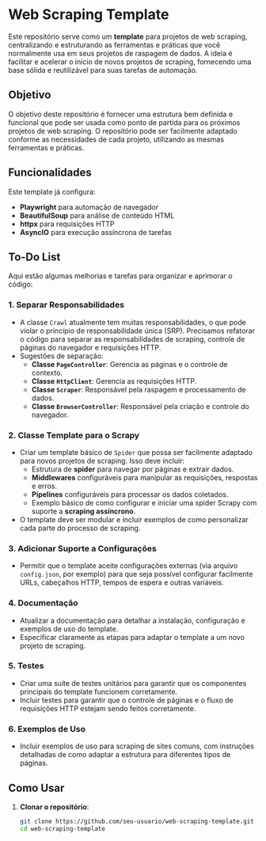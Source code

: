 # Web Scraping Template

Este repositório serve como um **template** para projetos de web scraping, centralizando e estruturando as ferramentas e práticas que você normalmente usa em seus projetos de raspagem de dados. A ideia é facilitar e acelerar o início de novos projetos de scraping, fornecendo uma base sólida e reutilizável para suas tarefas de automação.

## Objetivo

O objetivo deste repositório é fornecer uma estrutura bem definida e funcional que pode ser usada como ponto de partida para os próximos projetos de web scraping. O repositório pode ser facilmente adaptado conforme as necessidades de cada projeto, utilizando as mesmas ferramentas e práticas.

## Funcionalidades

Este template já configura:

- **Playwright** para automação de navegador
- **BeautifulSoup** para análise de conteúdo HTML
- **httpx** para requisições HTTP
- **AsyncIO** para execução assíncrona de tarefas

## To-Do List

Aqui estão algumas melhorias e tarefas para organizar e aprimorar o código:

### 1. **Separar Responsabilidades**
   - A classe `Crawl` atualmente tem muitas responsabilidades, o que pode violar o princípio de responsabilidade única (SRP). Precisamos refatorar o código para separar as responsabilidades de scraping, controle de páginas do navegador e requisições HTTP.
   - Sugestões de separação:
     - **Classe `PageController`**: Gerencia as páginas e o controle de contexto.
     - **Classe `HttpClient`**: Gerencia as requisições HTTP.
     - **Classe `Scraper`**: Responsável pela raspagem e processamento de dados.
     - **Classe `BrowserController`**: Responsável pela criação e controle do navegador.

### 2. **Classe Template para o Scrapy**
   - Criar um template básico de `Spider` que possa ser facilmente adaptado para novos projetos de scraping. Isso deve incluir:
     - Estrutura de **spider** para navegar por páginas e extrair dados.
     - **Middlewares** configuráveis para manipular as requisições, respostas e erros.
     - **Pipelines** configuráveis para processar os dados coletados.
     - Exemplo básico de como configurar e iniciar uma spider Scrapy com suporte a **scraping assíncrono**.
   - O template deve ser modular e incluir exemplos de como personalizar cada parte do processo de scraping.

### 3. **Adicionar Suporte a Configurações**
   - Permitir que o template aceite configurações externas (via arquivo `config.json`, por exemplo) para que seja possível configurar facilmente URLs, cabeçalhos HTTP, tempos de espera e outras variáveis.

### 4. **Documentação**
   - Atualizar a documentação para detalhar a instalação, configuração e exemplos de uso do template.
   - Especificar claramente as etapas para adaptar o template a um novo projeto de scraping.

### 5. **Testes**
   - Criar uma suíte de testes unitários para garantir que os componentes principais do template funcionem corretamente.
   - Incluir testes para garantir que o controle de páginas e o fluxo de requisições HTTP estejam sendo feitos corretamente.

### 6. **Exemplos de Uso**
   - Incluir exemplos de uso para scraping de sites comuns, com instruções detalhadas de como adaptar a estrutura para diferentes tipos de páginas.

## Como Usar

1. **Clonar o repositório**:
   ```bash
   git clone https://github.com/seu-usuario/web-scraping-template.git
   cd web-scraping-template
